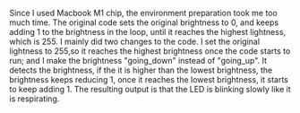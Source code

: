 Since I used Macbook M1 chip, the environment preparation took me too much time. The original code sets the original brightness to 0, and keeps adding 1 to the brightness in the loop, until it reaches the highest lightness, which is 255. 
I mainly did two changes to the code. I set the original lightness to 255,so it reaches the highest brightness once the code starts to run; and I make the brightness "going_down" instead of "going_up". It detects the brightness, if the it is higher than the lowest brightness, the brightness keeps reducing 1, once it reaches the lowest brightness, it starts to keep adding 1. The resulting output is that the LED is blinking slowly like it is respirating.